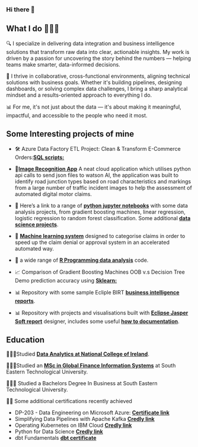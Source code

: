 ### Hi there 👋



## What I do 👨🏻‍💻

🔍 I specialize in delivering data integration and business intelligence solutions that transform raw data into clear, actionable insights. My work is driven by a passion for uncovering the story behind the numbers — helping teams make smarter, data-informed decisions.

🤝 I thrive in collaborative, cross-functional environments, aligning technical solutions with business goals. Whether it's building pipelines, designing dashboards, or solving complex data challenges, I bring a sharp analytical mindset and a results-oriented approach to everything I do.

📊 For me, it's not just about the data — it's about making it meaningful, impactful, and accessible to the people who need it most.


## Some Interesting projects of mine

- 🛠️ Azure Data Factory ETL Project: Clean & Transform E-Commerce Orders:[**SQL scripts:**](https://github.com/JJRyan0/ETL_Raw_Transform_Curated_Schema/blob/main/README.md)

- 🤖[**Image Recognition App**](https://github.com/JJRyan0/ibm-watson-visual-recognition-system-identifying-junction-types) A neat cloud application which utilises python api calls to send json files to watson AI, the application was built to identify road junction types based on road characteristics and markings from a large number of traffic incident images to help the assessment of automated digital motor claims.

- 🐍 Here’s a link to a range of [**python jupyter notebooks**](https://github.com/JJRyan0/john-python-jupyter-notebooks) with some data analysis projects, from gradient boosting machines, linear regression, logistic regression to random forest classification. Some additional [**data science projects**](https://gist.github.com/JJRyan0).

- 🧠 [**Machine learning system**](https://gist.github.com/JJRyan0/0625271b52cf2ac5cfbffa79f1ab471f) designed to categorise claims in order to speed up the claim denial or approval system in an accelerated automated way.

- 👾 a wide range of [**R Programming data analysis**](https://github.com/JJRyan0/code-R-notebooks-Rshiny-apps) code.

- 📈 Comparison of Gradient Boosting Machines OOB v.s Decision Tree Demo prediction accuracy using [**Sklearn:**](https://github.com/JJRyan0/gradient-boosting-machines-vs-decision-tree-demo-99.30-acc-sklearn/blob/master/Gradient%20Boosting%20Machines%20v.s%20%20Decision%20Tree%20Demo%2099.30%25%20Acc%20-%20Sklearn.ipynb)
  
- 📊 Repository with some sample Ecliple BIRT [**business intelligence reports**](https://github.com/JJRyan0/eclipse-birt-report).
- 📊 Repository with projects and visualisations built with [**Eclipse Jasper Soft report**](https://github.com/JJRyan0/jasper-soft-reports) designer, includes some useful [**how to documentation**](https://github.com/JJRyan0/jasper-soft-reports/tree/main/How%20to%20documents).

## Education

👨🏻‍🎓Studied [**Data Analytics at National College of Ireland**](http://courses.ncirl.ie/index.cfm/page/course/courseId/2372).

👨🏻‍🎓Studied an [**MSc in Global Finance Information Systems**](https://www.wit.ie/schools/business/school_of_business/msc_in_gfis) at South Eastern Technological University.

👨🏻‍🎓 Studied a Bachelors Degree In Business at South Eastern Technological University.

👏🏻 Some additional certifications recently achieved 

- DP-203 - Data Engineering on Microsoft Azure: [**Certificate link**](https://www.udemy.com/certificate/UC-66ebb2ee-c829-4ca3-9e92-0b86e3ae24d3/)
- Simplifying Data Pipelines with Apache Kafka [**Credly link**](https://www.credly.com/badges/105fd5cb-1750-4690-ab75-86aaf63de1e3/linked_in)
- Operating Kubernetes on IBM Cloud [**Credly link**](https://www.credly.com/badges/a0d091ab-123b-435a-b48c-82cf2d8bc9a4/linked_in)
- Python for Data Science [**Credly link**](https://www.credly.com/badges/c79e4eb4-7871-4889-a4eb-bbddcf12d3ba/linked_in)
- dbt Fundamentals [**dbt certificate**](https://credentials.getdbt.com/8ff129f2-1223-47f4-85e9-06b5969bf1d4#acc.63xYluqf)

